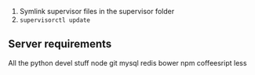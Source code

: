 1. Symlink supervisor files in the supervisor folder
2. `supervisorctl update`

## Server requirements

All the python devel stuff
node
git
mysql
redis
bower
npm
coffeesript
less

